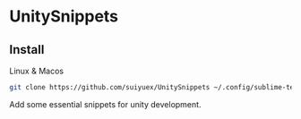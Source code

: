 # UnitySnippets

## Install

Linux & Macos

```bash
git clone https://github.com/suiyuex/UnitySnippets ~/.config/sublime-text/Packages
```

Add some essential snippets for unity development.